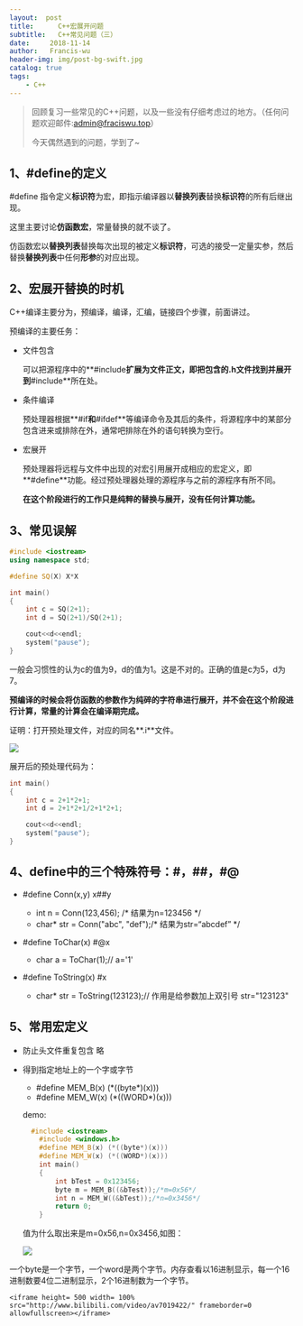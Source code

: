 ```yaml
---
layout:  post
title:		C++宏展开问题
subtitle:	C++常见问题（三）
date:     2018-11-14
author:   Francis-wu
header-img: img/post-bg-swift.jpg
catalog: true
tags:
    - C++
---
```

>回顾复习一些常见的C++问题，以及一些没有仔细考虑过的地方。（任何问题欢迎邮件:[admin@fraciswu.top](admin@fraciswu.top)）
>
>今天偶然遇到的问题，学到了~

## 1、#define的定义

#define 指令定义**标识符**为宏，即指示编译器以**替换列表**替换**标识符**的所有后继出现。

这里主要讨论**仿函数宏**，常量替换的就不谈了。

仿函数宏以**替换列表**替换每次出现的被定义**标识符**，可选的接受一定量实参，然后替换**替换列表**中任何**形参**的对应出现。



## 2、宏展开替换的时机

C++编译主要分为，预编译，编译，汇编，链接四个步骤，前面讲过。

预编译的主要任务：

- 文件包含

  可以把源程序中的**#include**扩展为文件正文，即把包含的.h文件找到并展开到**#include**所在处。

- 条件编译

  预处理器根据**#if**和**#ifdef**等编译命令及其后的条件，将源程序中的某部分包含进来或排除在外，通常吧排除在外的语句转换为空行。

- 宏展开

  预处理器将远程与文件中出现的对宏引用展开成相应的宏定义，即**#define**功能。经过预处理器处理的源程序与之前的源程序有所不同。

  **在这个阶段进行的工作只是纯粹的替换与展开，没有任何计算功能。**

## 3、常见误解

```c++
#include <iostream>
using namespace std;

#define SQ(X) X*X

int main()
{
	int c = SQ(2+1);
	int d = SQ(2+1)/SQ(2+1);

	cout<<d<<endl;
	system("pause");
}
```

一般会习惯性的认为c的值为9，d的值为1。这是不对的。正确的值是c为5，d为7。

**预编译的时候会将仿函数的参数作为纯碎的字符串进行展开，并不会在这个阶段进行计算，常量的计算会在编译期完成。**

证明：打开预处理文件，对应的同名**.i**文件。

![](https://pichost1-1253970255.cos.ap-shanghai.myqcloud.com/page3_1.png)

展开后的预处理代码为：

```c++
int main()
{
	int c = 2+1*2+1;
	int d = 2+1*2+1/2+1*2+1;

	cout<<d<<endl;
	system("pause");
}
```

## 4、define中的三个特殊符号：#，##，#@

- #define Conn(x,y) x##y

  - int n = Conn(123,456); /* 结果为n=123456 \*/
  - char* str = Conn("abc", "def");/* 结果为str=“abcdef” \*/

- #define ToChar(x) #@x

  - char a = ToChar(1);// a='1'

- #define ToString(x) #x

  - char* str = ToString(123123);// 作用是给参数加上双引号 str="123123"

## 5、常用宏定义

* 防止头文件重复包含 略

* 得到指定地址上的一个字或字节

  * #define MEM_B(x) (\*((byte*)(x)))
  *  #define MEM_W(x) (\*((WORD*)(x)))

  demo:

  ```c++
   	#include <iostream>
      #include <windows.h>
      #define MEM_B(x) (*((byte*)(x)))
      #define MEM_W(x) (*((WORD*)(x)))
      int main()
      {
          int bTest = 0x123456;
          byte m = MEM_B((&bTest));/*m=0x56*/
          int n = MEM_W((&bTest));/*n=0x3456*/
          return 0;
      }
  ```

  值为什么取出来是m=0x56,n=0x3456,如图：

  ![](https://pichost1-1253970255.cos.ap-shanghai.myqcloud.com/pge3_2.png)

一个byte是一个字节，一个word是两个字节。内存查看以16进制显示，每一个16进制数要4位二进制显示，2个16进制数为一个字节。

```
<iframe height= 500 width= 100% src="http://www.bilibili.com/video/av7019422/" frameborder=0 allowfullscreen></iframe>
```


